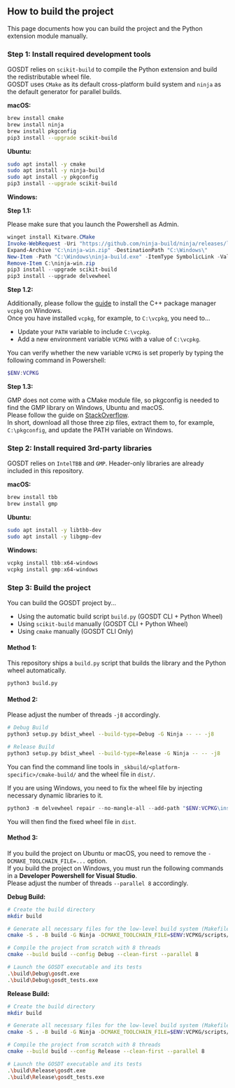 ## How to build the project

This page documents how you can build the project and the Python extension module manually.

### Step 1: Install required development tools

GOSDT relies on `scikit-build` to compile the Python extension and build the redistributable wheel file.  
GOSDT uses `CMake` as its default cross-platform build system and `ninja` as the default generator for parallel builds.

**macOS:**

```bash
brew install cmake
brew install ninja
brew install pkgconfig
pip3 install --upgrade scikit-build
```

**Ubuntu:**

```bash
sudo apt install -y cmake
sudo apt install -y ninja-build
sudo apt install -y pkgconfig
pip3 install --upgrade scikit-build
```

**Windows:**

**Step 1.1:** 

Please make sure that you launch the Powershell as Admin.

```ps1
winget install Kitware.CMake
Invoke-WebRequest -Uri "https://github.com/ninja-build/ninja/releases/latest/download/ninja-win.zip" -OutFile "C:\ninja-win.zip"
Expand-Archive "C:\ninja-win.zip" -DestinationPath "C:\Windows\"
New-Item -Path "C:\Windows\ninja-build.exe" -ItemType SymbolicLink -Value "C:\Windows\ninja.exe"
Remove-Item C:\ninja-win.zip
pip3 install --upgrade scikit-build
pip3 install --upgrade delvewheel
```

**Step 1.2:**

Additionally, please follow the [guide](https://vcpkg.io/en/getting-started.html) to install the C++ package manager `vcpkg` on Windows.  
Once you have installed `vcpkg`, for example, to `C:\vcpkg`, you need to...
- Update your `PATH` variable to include `C:\vcpkg`.
- Add a new environment variable `VCPKG` with a value of `C:\vcpkg`.

You can verify whether the new variable `VCPKG` is set properly by typing the following command in Powershell:

```ps1
$ENV:VCPKG
```

**Step 1.3:**

GMP does not come with a CMake module file, so pkgconfig is needed to find the GMP library on Windows, Ubuntu and macOS.  
Please follow the guide on [StackOverflow](https://stackoverflow.com/a/22363820).  
In short, download all those three zip files, extract them to, for example, `C:\pkgconfig`, and update the PATH variable on Windows.

### Step 2: Install required 3rd-party libraries

GOSDT relies on `IntelTBB` and `GMP`.
Header-only libraries are already included in this repository.

**macOS:**

```bash
brew install tbb
brew install gmp
```

**Ubuntu:**

```bash
sudo apt install -y libtbb-dev
sudo apt install -y libgmp-dev
```

**Windows:**

```ps1
vcpkg install tbb:x64-windows
vcpkg install gmp:x64-windows
```

### Step 3: Build the project

You can build the GOSDT project by...
- Using the automatic build script `build.py` (GOSDT CLI + Python Wheel)
- Using `scikit-build` manually (GOSDT CLI + Python Wheel)
- Using `cmake` manually (GOSDT CLI Only)

#### Method 1:

This repository ships a `build.py` script that builds the library and the Python wheel automatically.

```bash
python3 build.py
```

#### Method 2:

Please adjust the number of threads `-j8` accordingly.

```bash
# Debug Build
python3 setup.py bdist_wheel --build-type=Debug -G Ninja -- -- -j8

# Release Build
python3 setup.py bdist_wheel --build-type=Release -G Ninja -- -- -j8
```

You can find the command line tools in `_skbuild/<platform-specific>/cmake-build/` and the wheel file in `dist/`.

If you are using Windows, you need to fix the wheel file by injecting necessary dynamic libraries to it.

```ps1
python3 -m delvewheel repair --no-mangle-all --add-path "$ENV:VCPKG\installed\x64-windows\bin" dist/gosdt-1.0.5-cp310-cp310-win_amd64.whl -w dist
```

You will then find the fixed wheel file in `dist`.

#### Method 3:

If you build the project on Ubuntu or macOS, you need to remove the `-DCMAKE_TOOLCHAIN_FILE=...` option.  
If you build the project on Windows, you must run the following commands in a **Developer Powershell for Visual Studio**.  
Please adjust the number of threads `--parallel 8` accordingly.

**Debug Build:**

```bash
# Create the build directory
mkdir build

# Generate all necessary files for the low-level build system (Makefile on *inx and MSBuild on Windows)
cmake -S . -B build -G Ninja -DCMAKE_TOOLCHAIN_FILE=$ENV:VCPKG/scripts/buildsystems/vcpkg.cmake -DCMAKE_BUILD_TYPE=Debug 

# Compile the project from scratch with 8 threads
cmake --build build --config Debug --clean-first --parallel 8

# Launch the GOSDT executable and its tests
.\build\Debug\gosdt.exe
.\build\Debug\gosdt_tests.exe
```

**Release Build:**

```bash
# Create the build directory
mkdir build

# Generate all necessary files for the low-level build system (Makefile on *inx and MSBuild on Windows)
cmake -S . -B build -G Ninja -DCMAKE_TOOLCHAIN_FILE=$ENV:VCPKG/scripts/buildsystems/vcpkg.cmake -DCMAKE_BUILD_TYPE=Release

# Compile the project from scratch with 8 threads
cmake --build build --config Release --clean-first --parallel 8

# Launch the GOSDT executable and its tests
.\build\Release\gosdt.exe
.\build\Release\gosdt_tests.exe
```